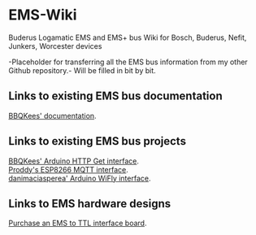 # EMS-Wiki
Buderus Logamatic EMS and EMS+ bus Wiki for Bosch, Buderus, Nefit, Junkers, Worcester devices

-Placeholder for transferring all the EMS bus information from my other Github repository.-
Will be filled in bit by bit.


## Links to existing EMS bus documentation
[BBQKees' documentation](https://github.com/bbqkees/Nefit-Buderus-EMS-bus-Arduino-Domoticz).

## Links to existing EMS bus projects
[BBQKees' Arduino HTTP Get interface](https://github.com/bbqkees/Nefit-Buderus-EMS-bus-Arduino-Domoticz).<br>
[Proddy's ESP8266 MQTT interface](https://github.com/proddy/EMS-ESP-Boiler).<br>
[danimaciasperea' Arduino WiFly interface](https://github.com/danimaciasperea/Calduino).<br>

## Links to EMS hardware designs
[Purchase an EMS to TTL interface board](https://shop.hotgoodies.nl/ems/).
